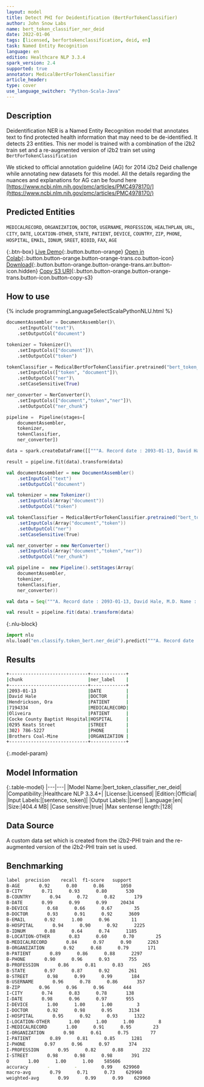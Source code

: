 ```yaml
---
layout: model
title: Detect PHI for Deidentification (BertForTokenClassifier)
author: John Snow Labs
name: bert_token_classifier_ner_deid
date: 2022-01-06
tags: [licensed, berfortokenclassification, deid, en]
task: Named Entity Recognition
language: en
edition: Healthcare NLP 3.3.4
spark_version: 2.4
supported: true
annotator: MedicalBertForTokenClassifier
article_header:
type: cover
use_language_switcher: "Python-Scala-Java"
---
```



## Description


Deidentification NER is a Named Entity Recognition model that annotates text to find protected health information that may need to be de-identified. It detects 23 entities. This ner model is trained with a combination of the i2b2 train set and a re-augmented version of i2b2 train set using `BertForTokenClassification`


We sticked to official annotation guideline (AG) for 2014 i2b2 Deid challenge while annotating new datasets for this model. All the details regarding the nuances and explanations for AG can be found here [https://www.ncbi.nlm.nih.gov/pmc/articles/PMC4978170/](https://www.ncbi.nlm.nih.gov/pmc/articles/PMC4978170/)


## Predicted Entities


`MEDICALRECORD`, `ORGANIZATION`, `DOCTOR`, `USERNAME`, `PROFESSION`, `HEALTHPLAN`, `URL`, `CITY`, `DATE`, `LOCATION-OTHER`, `STATE`, `PATIENT`, `DEVICE`, `COUNTRY`, `ZIP`, `PHONE`, `HOSPITAL`, `EMAIL`, `IDNUM`, `SREET`, `BIOID`, `FAX`, `AGE`


{:.btn-box}
[Live Demo](https://demo.johnsnowlabs.com/healthcare/NER_DEID_DE){:.button.button-orange}
[Open in Colab](https://colab.research.google.com/github/JohnSnowLabs/spark-nlp-workshop/blob/master/healthcare-nlp/04.1.Clinical_Multi_Language_Deidentification.ipynb){:.button.button-orange.button-orange-trans.co.button-icon}
[Download](https://s3.amazonaws.com/auxdata.johnsnowlabs.com/clinical/models/bert_token_classifier_ner_deid_en_3.3.4_2.4_1641472006823.zip){:.button.button-orange.button-orange-trans.arr.button-icon.hidden}
[Copy S3 URI](s3://auxdata.johnsnowlabs.com/clinical/models/bert_token_classifier_ner_deid_en_3.3.4_2.4_1641472006823.zip){:.button.button-orange.button-orange-trans.button-icon.button-copy-s3}


## How to use






<div class="tabs-box" markdown="1">
{% include programmingLanguageSelectScalaPythonNLU.html %}

```python
documentAssembler = DocumentAssembler()\
    .setInputCol("text")\
    .setOutputCol("document")

tokenizer = Tokenizer()\
    .setInputCols(["document"])\
    .setOutputCol("token")

tokenClassifier = MedicalBertForTokenClassifier.pretrained("bert_token_classifier_ner_deid", "en", "clinical/models")\
    .setInputCols(["token", "document"])\
    .setOutputCol("ner")\
    .setCaseSensitive(True)

ner_converter = NerConverter()\
    .setInputCols(["document","token","ner"])\
    .setOutputCol("ner_chunk")

pipeline =  Pipeline(stages=[
    documentAssembler, 
    tokenizer, 
    tokenClassifier, 
    ner_converter])

data = spark.createDataFrame([["""A. Record date : 2093-01-13, David Hale, M.D. Name : Hendrickson, Ora MR. # 7194334. PCP : Oliveira, non-smoking. Cocke County Baptist Hospital. 0295 Keats Street. Phone +1 (302) 786-5227. Patient's complaints first surfaced when he started working for Brothers Coal-Mine."""]]).toDF("text")

result = pipeline.fit(data).transform(data)

```
```scala
val documentAssembler = new DocumentAssembler()
    .setInputCol("text")
    .setOutputCol("document")

val tokenizer = new Tokenizer()
    .setInputCols(Array("document"))
    .setOutputCol("token")

val tokenClassifier = MedicalBertForTokenClassifier.pretrained("bert_token_classifier_ner_deid", "en", "clinical/models")
    .setInputCols(Array("document","token"))
    .setOutputCol("ner")
    .setCaseSensitive(True)

val ner_converter = new NerConverter()
    .setInputCols(Array("document","token","ner"))
    .setOutputCol("ner_chunk")

val pipeline =  new Pipeline().setStages(Array(
    documentAssembler, 
    tokenizer, 
    tokenClassifier, 
    ner_converter))

val data = Seq("""A. Record date : 2093-01-13, David Hale, M.D. Name : Hendrickson, Ora MR. # 7194334. PCP : Oliveira, non-smoking. Cocke County Baptist Hospital. 0295 Keats Street. Phone +1 (302) 786-5227. Patient's complaints first surfaced when he started working for Brothers Coal-Mine.""").toDS.toDF("text")

val result = pipeline.fit(data).transform(data)
```


{:.nlu-block}
```python
import nlu
nlu.load("en.classify.token_bert.ner_deid").predict("""A. Record date : 2093-01-13, David Hale, M.D. Name : Hendrickson, Ora MR. # 7194334. PCP : Oliveira, non-smoking. Cocke County Baptist Hospital. 0295 Keats Street. Phone +1 (302) 786-5227. Patient's complaints first surfaced when he started working for Brothers Coal-Mine.""")
```

</div>


## Results


```bash
+-----------------------------+-------------+
|chunk                        |ner_label    |
+-----------------------------+-------------+
|2093-01-13                   |DATE         |
|David Hale                   |DOCTOR       |
|Hendrickson, Ora             |PATIENT      |
|7194334                      |MEDICALRECORD|
|Oliveira                     |PATIENT      |
|Cocke County Baptist Hospital|HOSPITAL     |
|0295 Keats Street            |STREET       |
|302) 786-5227                |PHONE        |
|Brothers Coal-Mine           |ORGANIZATION |
+-----------------------------+-------------+
```


{:.model-param}
## Model Information


{:.table-model}
|---|---|
|Model Name:|bert_token_classifier_ner_deid|
|Compatibility:|Healthcare NLP 3.3.4+|
|License:|Licensed|
|Edition:|Official|
|Input Labels:|[sentence, token]|
|Output Labels:|[ner]|
|Language:|en|
|Size:|404.4 MB|
|Case sensitive:|true|
|Max sentense length:|128|


## Data Source


A custom data set which is created from the i2b2-PHI train and the re-augmented version of the i2b2-PHI train set is used.


## Benchmarking


```bash
label  precision    recall  f1-score   support
B-AGE       0.92      0.80      0.86      1050
B-CITY       0.71      0.93      0.80       530
B-COUNTRY       0.94      0.72      0.82       179
B-DATE       0.99      0.99      0.99     20434
B-DEVICE       0.68      0.66      0.67        35
B-DOCTOR       0.93      0.91      0.92      3609
B-EMAIL       0.92      1.00      0.96        11
B-HOSPITAL       0.94      0.90      0.92      2225
B-IDNUM       0.88      0.64      0.74      1185
B-LOCATION-OTHER       0.83      0.60      0.70        25
B-MEDICALRECORD       0.84      0.97      0.90      2263
B-ORGANIZATION       0.92      0.68      0.79       171
B-PATIENT       0.89      0.86      0.88      2297
B-PHONE       0.90      0.96      0.93       755
B-PROFESSION       0.86      0.81      0.83       265
B-STATE       0.97      0.87      0.92       261
B-STREET       0.98      0.99      0.99       184
B-USERNAME       0.96      0.78      0.86       357
B-ZIP       0.96      0.96      0.96       444
I-CITY       0.74      0.83      0.78       138
I-DATE       0.98      0.96      0.97       955
I-DEVICE       1.00      1.00      1.00         3
I-DOCTOR       0.92      0.98      0.95      3134
I-HOSPITAL       0.95      0.92      0.93      1322
I-LOCATION-OTHER       1.00      1.00      1.00         8
I-MEDICALRECORD       1.00      0.91      0.95        23
I-ORGANIZATION       0.98      0.61      0.75        77
I-PATIENT       0.89      0.81      0.85      1281
I-PHONE       0.97      0.96      0.97       374
I-PROFESSION       0.95      0.82      0.88       232
I-STREET       0.98      0.98      0.98       391
O       1.00      1.00      1.00    585606
accuracy       -         -         0.99    629960
macro-avg       0.79      0.71      0.73    629960
weighted-avg       0.99      0.99      0.99    629960
```
<!--stackedit_data:
eyJoaXN0b3J5IjpbLTI5NzYzNzUxMl19
-->